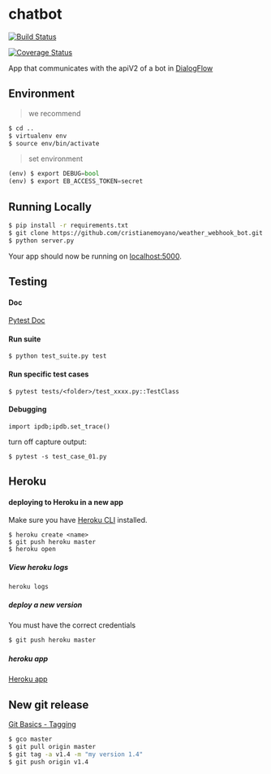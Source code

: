# chatbot
[![Build Status](https://travis-ci.org/cristianemoyano/weather_webhook_bot.svg?branch=master)](https://travis-ci.org/cristianemoyano/weather_webhook_bot)

[![Coverage Status](https://coveralls.io/repos/github/cristianemoyano/weather_webhook_bot/badge.svg?branch=master)](https://coveralls.io/github/cristianemoyano/weather_webhook_bot?branch=master)

App that communicates with the apiV2 of a bot in [DialogFlow](https://dialogflow.com/)


## Environment

> we recommend
```sh
$ cd ..
$ virtualenv env
$ source env/bin/activate
```

> set environment
```python
(env) $ export DEBUG=bool
(env) $ export EB_ACCESS_TOKEN=secret
```

## Running Locally

```sh
$ pip install -r requirements.txt
$ git clone https://github.com/cristianemoyano/weather_webhook_bot.git # or clone your own fork
$ python server.py
```

Your app should now be running on [localhost:5000](http://localhost:5000/).

## Testing

#### Doc
[Pytest Doc](https://docs.pytest.org/en/latest/)

#### Run suite
```
$ python test_suite.py test
```

#### Run specific test cases
```
$ pytest tests/<folder>/test_xxxx.py::TestClass
```

#### Debugging
```
import ipdb;ipdb.set_trace()
```
turn off capture output:
```
$ pytest -s test_case_01.py
```

## Heroku

#### deploying to Heroku in a new app

Make sure you have [Heroku CLI](https://cli.heroku.com/) installed.

```
$ heroku create <name>
$ git push heroku master
$ heroku open
```

##### View heroku logs
`heroku logs`

##### deploy a new version
You must have the correct credentials
```sh
$ git push heroku master
```

##### heroku app
[Heroku app](https://weather-webhook-bot-app.herokuapp.com/)


## New git release
[Git Basics - Tagging](https://git-scm.com/book/en/v2/Git-Basics-Tagging)
```sh
$ gco master
$ git pull origin master
$ git tag -a v1.4 -m "my version 1.4"
$ git push origin v1.4
```

